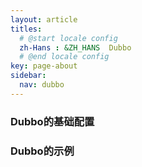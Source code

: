 ```yaml
---
layout: article
titles:
  # @start locale config
  zh-Hans : &ZH_HANS  Dubbo
  # @end locale config
key: page-about
sidebar:
  nav: dubbo
---
```


### Dubbo的基础配置

### Dubbo的示例

